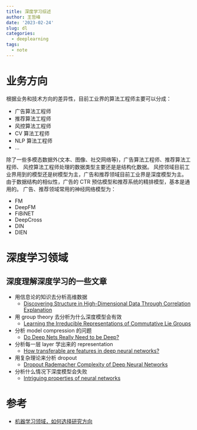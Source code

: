 ```yaml
---
title: 深度学习综述
author: 王哲峰
date: '2023-02-24'
slug: dl
categories:
  - deeplearning
tags:
  - note
---
```



# 业务方向

根据业务和技术方向的差异性，目前工业界的算法工程师主要可以分成：

* 广告算法工程师
* 推荐算法工程师
* 风控算法工程师
* CV 算法工程师
* NLP 算法工程师
* ...

除了一些多模态数据外(文本、图像、社交网络等)，广告算法工程师、推荐算法工程师、
风控算法工程师处理的数据类型主要还是是结构化数据。
风控领域目前工业界用到的模型还是树模型为主，广告和推荐领域目前工业界是深度模型为主。
由于数据结构的相似性，广告的 CTR 预估模型和推荐系统的精排模型，基本是通用的。
广告、推荐领域常用的神经网络模型为：

* FM
* DeepFM
* FiBiNET
* DeepCross
* DIN
* DIEN

# 深度学习领域

## 深度理解深度学习的一些文章

* 用信息论的知识去分析高维数据
    - [Discovering Structure in High-Dimensional Data Through Correlation Explanation](https://arxiv.org/abs/1406.1222)
* 用 group theory 去分析为什么深度模型会有效
    - [Learning the Irreducible Representations of Commutative Lie Groups](https://arxiv.org/abs/1402.4437)
* 分析 model compression 的问题
    - [Do Deep Nets Really Need to be Deep?](https://arxiv.org/abs/1312.6184)
* 分析每一层 layer 学出来的 representation
    - [How transferable are features in deep neural networks?](https://arxiv.org/abs/1411.1792)
* 用复杂理论来分析 dropout
    - [Dropout Rademacher Complexity of Deep Neural Networks](https://arxiv.org/abs/1402.3811)
* 分析什么情况下深度模型会失败
    - [Intriguing properties of neural networks](https://arxiv.org/abs/1312.6199)

# 参考

* [机器学习领域，如何选择研究方向](https://www.zhihu.com/question/28689201)

